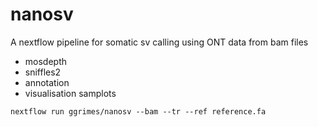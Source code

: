 # nanosv

A nextflow pipeline for somatic sv calling using ONT data from bam files


* mosdepth
* sniffles2
* annotation
* visualisation samplots


~~~
nextflow run ggrimes/nanosv --bam --tr --ref reference.fa
~~~
